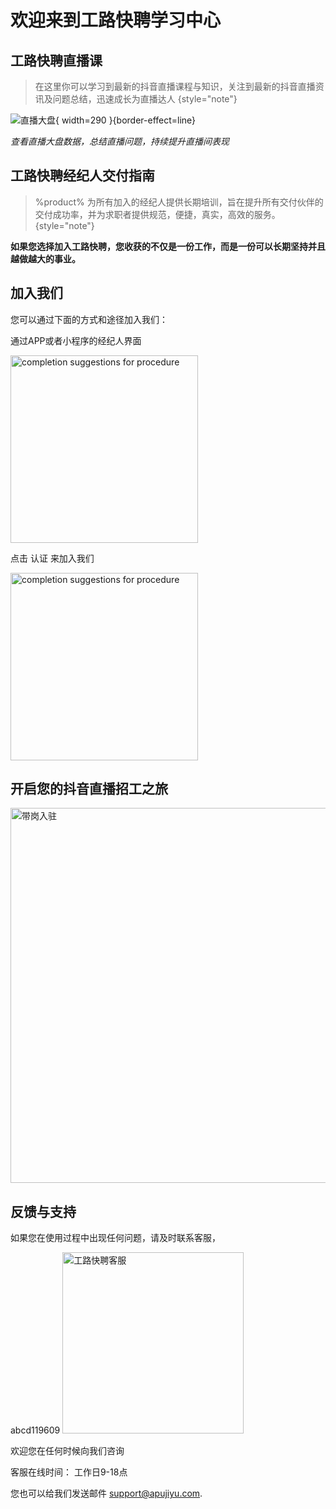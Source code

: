 # 欢迎来到工路快聘学习中心

<!--Writerside adds this topic when you create a new documentation project.
You can use it as a sandbox to play with Writerside features, and remove it from the TOC when you don't need it anymore.-->

## 工路快聘直播课

> 在这里你可以学习到最新的抖音直播课程与知识，关注到最新的抖音直播资讯及问题总结，迅速成长为直播达人
{style="note"}

![直播大盘](zhiboshuju.png){ width=290 }{border-effect=line}

_查看直播大盘数据，总结直播问题，持续提升直播间表现_

## 工路快聘经纪人交付指南

> %product% 为所有加入的经纪人提供长期培训，旨在提升所有交付伙伴的交付成功率，并为求职者提供规范，便捷，真实，高效的服务。
{style="note"}

**如果您选择加入工路快聘，您收获的不仅是一份工作，而是一份可以长期坚持并且越做越大的事业。**

## 加入我们
您可以通过下面的方式和途径加入我们：

<procedure title="加入工路快聘" id="inject-a-procedure">
    <step>
        <p>通过APP或者小程序的经纪人界面</p>
        <img src="jingjirenRZ1.jpg" alt="completion suggestions for procedure" height="300" border-effect="line"/>
    </step>
    <step>
        <p>点击 <shortcut>认证</shortcut> 来加入我们</p>
        <img src="jingjirenRZ2.jpg" alt="completion suggestions for procedure" height="300" border-effect="line"/>
    </step>
</procedure>

## 开启您的抖音直播招工之旅

<img src="直播带岗入驻.png" alt="带岗入驻" height="600"/>

## 反馈与支持

如果您在使用过程中出现任何问题，请及时联系客服，

<tabs>
    <tab title="微信">
        <code-block>abcd119609</code-block>
    </tab>
    <tab title="企业微信">
        <img src="glkpKF1.jpg" alt="工路快聘客服" width="290" border-effect="line"/>
    </tab>
</tabs>

欢迎您在任何时候向我们咨询

客服在线时间：
工作日9-18点

您也可以给我们发送邮件 [support@apujiyu.com](mailto:support@apujiyu.com).

<seealso>
    <category ref="wrs">
        <a href="工路快聘直播课.md"></a>
        <a href="第一课、抖音直播注意事项.md"></a>
    </category>
</seealso>